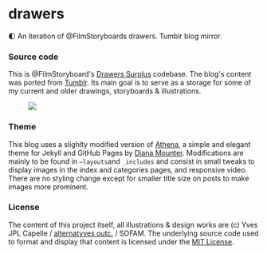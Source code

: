 # drawers
:first_quarter_moon: An iteration of @FilmStoryboards drawers. Tumblr blog mirror.

### Source code
This is @FilmStoryboard's [Drawers Surplus](https://film-storyboards.be "Drawers Surplus") codebase. The blog's content was ported from [Tumblr](https://film-storyboards.tumblr.com). Its main goal is to serve as a storage for some of my current and older drawings, storyboards & illustrations.

<figure>
<a href="https://film-storyboards.be"><img src="https://film-storyboards.be/images/picture_mrjat5oEsJ1s6ptp7o1_400.gif"/></a>
</figure>

### Theme
This blog uses a slighlty modified version of [Athena](https://github.com/broccolini/athena), a simple and elegant theme for Jekyll and GitHub Pages by [Diana Mounter](http://broccolini.net). Modifications are mainly to be found in `—layouts`and `_includes` and consist in small tweaks to display images in the index and categories pages, and responsive video. There are no styling change except for smaller title size on posts to make images more prominent.

### License
The content of this project itself, all illustrations & design works are (c) Yves JPL Capelle / [alternatyves outc.](https://alternatyves.com) / SOFAM. The underlying source code used to format and display that content is licensed under the [MIT License](https://opensource.org/licenses/MIT).
